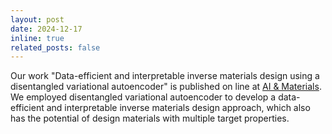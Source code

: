 ```yaml
---
layout: post
date: 2024-12-17
inline: true
related_posts: false
---
```


Our work "Data-efficient and interpretable inverse materials design using a disentangled variational autoencoder" is published on line at [AI & Materials](https://elspub.com/papers/j/1838650894880686080.html). We employed disentangled variational autoencoder to develop a data-efficient and interpretable inverse materials design approach, which also has the potential of design materials with multiple target properties.